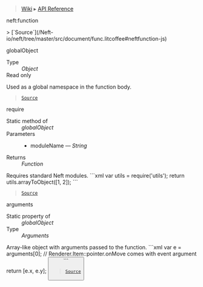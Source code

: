 > [Wiki](Home) ▸ [API Reference](API-Reference)

neft:function
<dl></dl>
> [`Source`](/Neft-io/neft/tree/master/src/document/func.litcoffee#neftfunction-js)

globalObject
<dl><dt>Type</dt><dd><i>Object</i></dd><dt>Read only</dt></dl>
Used as a global namespace in the function body.

> [`Source`](/Neft-io/neft/tree/master/src/document/func.litcoffee#readonly-object-globalobject)

require
<dl><dt>Static method of</dt><dd><i>globalObject</i></dd><dt>Parameters</dt><dd><ul><li>moduleName — <i>String</i></li></ul></dd><dt>Returns</dt><dd><i>Function</i></dd></dl>
Requires standard Neft modules.
```xml
<neft:function neft:name="test">
    var utils = require('utils');
    return utils.arrayToObject([1, 2]);
</neft:function>
```

> [`Source`](/Neft-io/neft/tree/master/src/document/func.litcoffee#function-globalobjectrequirestring-modulename)

arguments
<dl><dt>Static property of</dt><dd><i>globalObject</i></dd><dt>Type</dt><dd><i>Arguments</i></dd></dl>
Array-like object with arguments passed to the function.
```xml
<neft:function neft:name="followMouse">
    var e = arguments[0]; // Renderer.Item::pointer.onMove comes with event argument
    return [e.x, e.y];
</neft:function>
<button style:pointer:onMove="${funcs.followMouse}" />
```

> [`Source`](/Neft-io/neft/tree/master/src/document/func.litcoffee#arguments-globalobjectarguments)

